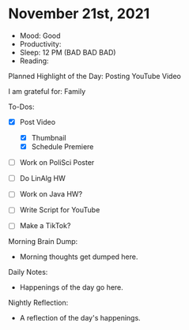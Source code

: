 # November 21st, 2021

- Mood: Good
- Productivity: 
- Sleep: 12 PM (BAD BAD BAD)
- Reading: 

Planned Highlight of the Day: Posting YouTube Video

I am grateful for: Family

To-Dos:
- [x] Post Video
	- [x] Thumbnail
	- [x] Schedule Premiere
- [ ] Work on PoliSci Poster
- [ ] Do LinAlg HW
- [ ] Work on Java HW?
- [ ] Write Script for YouTube
- [ ] Make a TikTok?


Morning Brain Dump:
- Morning thoughts get dumped here.

Daily Notes:
- Happenings of the day go here.


Nightly Reflection: 
- A reflection of the day's happenings.






